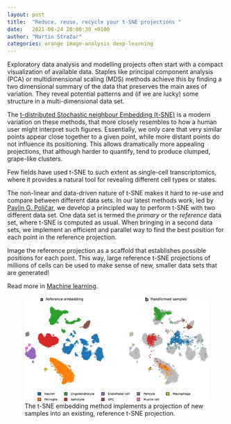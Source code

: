 ```yaml
---
layout: post
title:  "Reduce, reuse, recycle your t-SNE projections "
date:   2021-08-24 20:00:30 +0100
author: "Martin Stražar"
categories: orange image-analysis deep-learning 
---
```


<p>Exploratory data analysis and modelling projects often start with a compact visualization of available data.
Staples like principal component analysis (PCA) or multidimensional scaling (MDS) methods achieve this by
finding a two dimensional summary of the data that preserves the main axes of variation. They reveal potential
patterns and (if we are lucky) some structure in a multi-dimensional data set.</p>

<p> The <a href="https://distill.pub/2016/misread-tsne/">t-distributed Stochastic neighbour Embedding (t-SNE)</a> 
is a modern variation on these methods, 
that more closely resembles to how a human user might interpret such 
figures. Essentially, we only care that very similar points appear close together to a given point, 
while more distant points do not influence its positioning. This allows dramatically more appealing 
projections, that although harder to quantify, tend to produce clumped, grape-like clusters. </p>

Few fields have used t-SNE to such extent as single-cell transcriptomics, where it provides a natural tool 
for revealing different cell types or states.

The non-linear and data-driven nature of t-SNE makes it hard to re-use and compare between different data sets.
In our latest methods work, led by <a href="https://github.com/pavlin-policar">Pavlin G. Poličar</a>, 
we develop a principled way to perform t-SNE with two different 
data set. One data set is termed the <i>primary</i> or the <i>reference</i> data set, where t-SNE is computed as usual.
When bringing in a second data sets, we implement an efficient and parallel way to find the best position for each point 
in the reference projection.

Image the reference projection as a scaffold that establishes possible positions for each point. This way, large
reference t-SNE projections of millions of cells can be used to make sense of new, smaller data sets 
that are generated!    

Read more in <a href="https://link.springer.com/article/10.1007/s10994-021-06043-1">Machine learning</a>.
<br/>

<figure>
<img width="500" src="/img/posts/tsne-embedding/example.jpg"/> 
<br/>
<figcaption> The t-SNE embedding method implements a projection of new samples into an existing, 
reference t-SNE projection.
</figcaption>
</figure>



